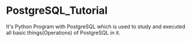 # PostgreSQL_Tutorial
It's Python Program with PostgreSQL which is used to study and executed all basic things(Operations) of PostgreSQL in it.
